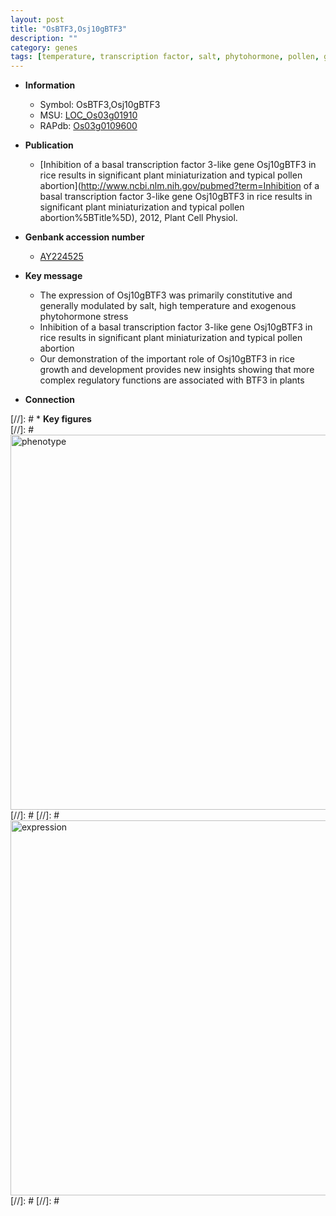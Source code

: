 ```yaml
---
layout: post
title: "OsBTF3,Osj10gBTF3"
description: ""
category: genes
tags: [temperature, transcription factor, salt, phytohormone, pollen, growth]
---
```


* **Information**  
    + Symbol: OsBTF3,Osj10gBTF3  
    + MSU: [LOC_Os03g01910](http://rice.plantbiology.msu.edu/cgi-bin/ORF_infopage.cgi?orf=LOC_Os03g01910)  
    + RAPdb: [Os03g0109600](http://rapdb.dna.affrc.go.jp/viewer/gbrowse_details/irgsp1?name=Os03g0109600)  

* **Publication**  
    + [Inhibition of a basal transcription factor 3-like gene Osj10gBTF3 in rice results in significant plant miniaturization and typical pollen abortion](http://www.ncbi.nlm.nih.gov/pubmed?term=Inhibition of a basal transcription factor 3-like gene Osj10gBTF3 in rice results in significant plant miniaturization and typical pollen abortion%5BTitle%5D), 2012, Plant Cell Physiol.

* **Genbank accession number**  
    + [AY224525](http://www.ncbi.nlm.nih.gov/nuccore/AY224525)

* **Key message**  
    + The expression of Osj10gBTF3 was primarily constitutive and generally modulated by salt, high temperature and exogenous phytohormone stress
    + Inhibition of a basal transcription factor 3-like gene Osj10gBTF3 in rice results in significant plant miniaturization and typical pollen abortion
    + Our demonstration of the important role of Osj10gBTF3 in rice growth and development provides new insights showing that more complex regulatory functions are associated with BTF3 in plants

* **Connection**  

[//]: # * **Key figures**  
[//]: # <img src="http://funRiceGenes.github.io/images/OsBTF3~Osj10gBTF3.pheno.png" alt="phenotype"  style="width: 600px;"/>
[//]: # 
[//]: # <img src="http://funRiceGenes.github.io/images/OsBTF3~Osj10gBTF3.exp.png" alt="expression"  style="width: 600px;"/>
[//]: # 
[//]: # 
